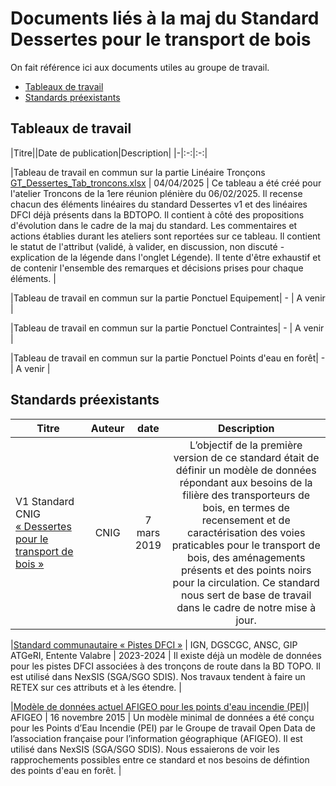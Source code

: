 # Documents liés à la maj du Standard Dessertes pour le transport de bois 

On fait référence ici aux documents utiles au groupe de travail.

* [Tableaux de travail](https://github.com/cnigfr/Geostandards-Risques/tree/main/documents#documents-de-cadrage)
* [Standards préexistants](https://github.com/cnigfr/Geostandards-Risques/tree/main/documents#documents-de-cadrage)


## Tableaux de travail

|Titre||Date de publication|Description|
|-|:-:|:-:|

|Tableau de travail en commun sur la partie Linéaire Tronçons [GT_Dessertes_Tab_troncons.xlsx](https://github.com/cnigfr/Geostandards-Risques/raw/main/documents/Cadrage/20210930_DGPR_Urba_Livrable%20G%C3%A9ostandards_vf.pdf) | 04/04/2025 | Ce tableau a été créé pour l'atelier Troncons de la 1ere réunion plénière du 06/02/2025. Il recense chacun des éléments linéaires du standard Dessertes v1 et des linéaires DFCI déjà présents dans la BDTOPO. 
Il contient à côté des propositions d'évolution dans le cadre de la maj du standard. Les commentaires et actions établies durant les ateliers sont reportées sur ce tableau. 
Il contient le statut de l'attribut (validé, à valider, en discussion, non discuté - explication de la légende dans l'onglet Légende). Il tente d'être exhaustif et de contenir l'ensemble des remarques et décisions prises pour chaque éléments. |

|Tableau de travail en commun sur la partie Ponctuel Equipement| - | A venir |

|Tableau de travail en commun sur la partie Ponctuel Contraintes| - | A venir |

|Tableau de travail en commun sur la partie Ponctuel Points d'eau en forêt| - | A venir |



## Standards préexistants

| Titre     | Auteur   | date  |                                  Description                                                              |
| --------- |:--------:|:------:|:--------------------------------------------------------------------------------------------------------:|
| V1 Standard CNIG [« Dessertes pour le transport de bois »](https://bdtopoexplorer.ign.fr/?id_theme=72&id_classe=77)| CNIG | 7 mars 2019 | L’objectif de la première version de ce standard était de définir un modèle de données répondant aux besoins de la filière des transporteurs de bois, en termes de recensement et de caractérisation des voies praticables pour le transport de bois, des aménagements présents et des points noirs pour la circulation. Ce standard nous sert de base de travail dans le cadre de notre mise à jour.|

|[Standard communautaire « Pistes DFCI »](http://www.geoinformations.developpement-durable.gouv.fr/fichier/pdf/COVADIS_standard_PPR_v1_cor_modif_cle0bd56c.pdf?arg=177829664&cle=33d92706fe802da9f0b13f37064960dfda2151c3&file=pdf%2FCOVADIS_standard_PPR_v1_cor_modif_cle0bd56c.pdf) | IGN, DGSCGC, ANSC, GIP ATGeRI, Entente Valabre​ | 2023-2024 | Il existe déjà un modèle de données pour les pistes DFCI associées à des tronçons de route dans la BD TOPO. Il est utilisé dans NexSIS (SGA/SGO SDIS). Nos travaux tendent à faire un RETEX sur ces attributs et à les étendre. |

|[Modèle de données actuel AFIGEO pour les points d'eau incendie (PEI)​](https://www.afigeo.asso.fr/wp-content/uploads/2020/12/10/modele-minimal-donnees-pei.pdf)| AFIGEO | 16 novembre 2015 | Un modèle minimal de données a été conçu pour les Points d’Eau Incendie (PEI) par le Groupe de travail Open Data de l’association française pour l’information géographique (AFIGEO). Il est utilisé dans NexSIS (SGA/SGO SDIS). Nous essaierons de voir les rapprochements possibles entre ce standard et nos besoins de défintion des points d'eau en forêt. ​​|